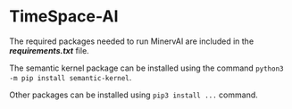 # TimeSpace-AI

The required packages needed to run MinervAI are included in the ***requirements.txt*** file.

The semantic kernel package can be installed using the command `python3 -m pip install semantic-kernel`.

Other packages can be installed using `pip3 install ...` command. 
